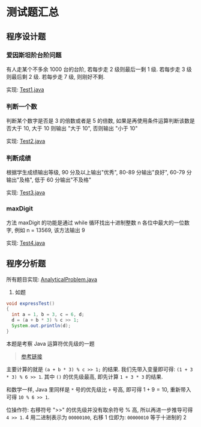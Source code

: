 # 测试题汇总

## 程序设计题

### 爱因斯坦阶台阶问题

有人走某个不多余 1000 台的台阶, 若每步走 2 级则最后一剩 1 级.
若每步走 3 级则最后剩 2 级. 若每步走 7 级, 则刚好不剩.

实现: [Test1.java](../../examples/java/exams/Test1.java)

### 判断一个数

判断某个数字是否是 3 的倍数或者是 5 的倍数,
如果是再使用条件运算判断该数是否大于 10,
大于 10 则输出 "大于 10", 否则输出 "小于 10"

实现: [Test2.java](../../examples/java/exams/Test2.java)

### 判断成绩

根据学生成绩输出等级,
90 分及以上输出"优秀",
80-89 分输出"良好",
60-79 分输出"及格",
低于 60 分输出"不及格"

实现: [Test3.java](../../examples/java/exams/Test3.java)

### maxDigit

方法 maxDigit 的功能是通过 while 循环找出十进制整数 n 各位中最大的一位数字,
例如 n = 13569, 该方法输出 9

实现: [Test4.java](../../examples/java/exams/Test4.java)

## 程序分析题

所有题目实现: [AnalyticalProblem.java](../../examples/java/exams/AnalyticalProblem.java)

1. 如题

```java
void expressTest()
{
  int a = 1, b = 3, c = 6, d;
  d = (a + b * 3) % c >> 1;
  System.out.println(d);
}
```

本题是考察 Java 运算符优先级的一题

> [参考链接](https://www.jianshu.com/p/9d2204712097)

主要计算的就是 `(a + b * 3) % c >> 1;` 的结果.
我们先带入变量即可得: `(1 + 3 * 3) % 6 >> 1`.
其中 `()` 的优先级最高, 即先计算 `1 + 3 * 3` 的结果.

和数学一样, Java 里同样是 `*` 号的优先级比 `+` 号高, 即可得 $1+9=10$,
重新带入可得 `10 % 6 >> 1`.

位操作符: 右移符号 ">>" 的优先级并没有取余符号 % 高,
所以再进一步推导可得 `4 >> 1`. 4 用二进制表示为 `00000100`,
右移 1 位即为: `00000010` 等于十进制的 2
